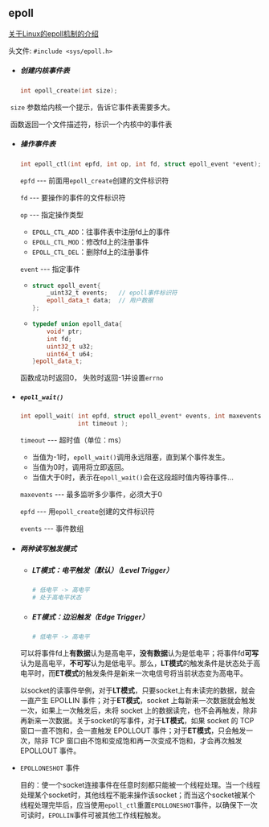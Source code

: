 ## epoll

[关于Linux的epoll机制的介绍](https://zhuanlan.zhihu.com/p/393747291)

头文件: `#include <sys/epoll.h>`

- ##### 创建内核事件表

  ```c++
  int epoll_create(int size);
  ```

​		`size` 参数给内核一个提示，告诉它事件表需要多大。

​		函数返回一个文件描述符，标识一个内核中的事件表

- ##### 操作事件表

  ```c++
  int epoll_ctl(int epfd, int op, int fd, struct epoll_event *event);
  ```

  `epfd` --- 前面用`epoll_create`创建的文件标识符

  `fd` --- 要操作的事件的文件标识符

  `op` --- 指定操作类型

  - `EPOLL_CTL_ADD`：往事件表中注册fd上的事件
  - `EPOLL_CTL_MOD`：修改fd上的注册事件
  - `EPOLL_CTL_DEL`：删除fd上的注册事件

  `event` --- 指定事件

  - ```c++
    struct epoll_event{
        _uint32_t events;	// epoll事件标识符
        epoll_data_t data;	// 用户数据
    };
    ```

  - ```c++
    typedef union epoll_data{
        void* ptr;
        int fd;
        uint32_t u32;
        uint64_t u64;
    }epoll_data_t;
    ```

  函数成功时返回0， 失败时返回-1并设置`errno` 

- ##### `epoll_wait()` 

  ```c++
  int epoll_wait( int epfd, struct epoll_event* events, int maxevents, 
                  int timeout );
  ```

  `timeout` --- 超时值（单位：ms）

  - 当值为-1时，`epoll_wait()`调用永远阻塞，直到某个事件发生。
  - 当值为0时，调用将立即返回。
  - 当值大于0时，表示在`epoll_wait()`会在这段超时值内等待事件...

  `maxevents` --- 最多监听多少事件，必须大于0

  `epfd` --- 用`epoll_create`创建的文件标识符

  `events` --- 事件数组

- ##### 两种读写触发模式

  - ##### LT模式：电平触发（默认）（Level Trigger）

    ```bash
    # 低电平 -> 高电平
    # 处于高电平状态
    ```

  - ##### ET模式：边沿触发（Edge Trigger）

    ```bash
    # 低电平 -> 高电平
    ```

  可以将事件fd上**有数据**认为是高电平，**没有数据**认为是低电平；将事件fd**可写**认为是高电平，**不可写**认为是低电平。那么，**LT模式**的触发条件是状态处于高电平时，而**ET模式**的触发条件是新来一次电信号将当前状态变为高电平。

  以socket的读事件举例，对于**LT模式**，只要socket上有未读完的数据，就会一直产生 EPOLLIN 事件；对于**ET模式**，socket 上每新来一次数据就会触发一次，如果上一次触发后，未将 socket 上的数据读完，也不会再触发，除非再新来一次数据。关于socket的写事件，对于**LT模式**，如果 socket 的 TCP 窗口一直不饱和，会一直触发 EPOLLOUT 事件；对于**ET模式**，只会触发一次，除非 TCP 窗口由不饱和变成饱和再一次变成不饱和，才会再次触发 EPOLLOUT 事件。

- `EPOLLONESHOT` 事件

  目的：使一个socket连接事件在任意时刻都只能被一个线程处理。当一个线程处理某个socket时，其他线程不能来操作该socket；而当这个socket被某个线程处理完毕后，应当使用`epoll_ctl`重置`EPOLLONESHOT`事件，以确保下一次可读时，`EPOLLIN`事件可被其他工作线程触发。
